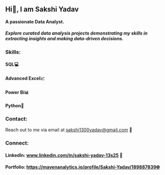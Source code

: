 ## Hi👋, I am Sakshi Yadav


**A passionate Data Analyst.**
##### Explore curated data analysis projects demonstrating my skills in extracting insights and making data-driven decisions.

### Skills:
#### SQL💻
#### Advanced Excel📈
#### Power Bi📊
#### Python🐍

### Contact:
Reach out to me via email at sakshi1300yadav@gmail.com 📧

### Connect:
#### LinkedIn: www.linkedin.com/in/sakshi-yadav-13s25 🔗
#### Portfolio: https://mavenanalytics.io/profile/Sakshi-Yadav/189887839🌐






